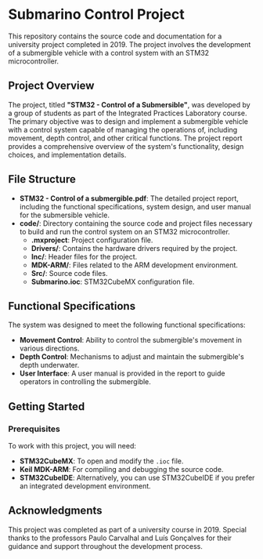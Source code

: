 # Submarino Control Project

This repository contains the source code and documentation for a university project completed in 2019. The project involves the development of  a submergible vehicle with a control system with an STM32 microcontroller.

## Project Overview

The project, titled **"STM32 - Control of a Submersible"**, was developed by a group of students as part of the Integrated Practices Laboratory course. The primary objective was to design and implement  a submergible vehicle with a control system capable of managing the operations of, including movement, depth control, and other critical functions. The project report provides a comprehensive overview of the system's functionality, design choices, and implementation details.

## File Structure

- **STM32 - Control of a submergible.pdf**: The detailed project report, including the functional specifications, system design, and user manual for the submersible vehicle.
- **code/**: Directory containing the source code and project files necessary to build and run the control system on an STM32 microcontroller.
  - **.mxproject**: Project configuration file.
  - **Drivers/**: Contains the hardware drivers required by the project.
  - **Inc/**: Header files for the project.
  - **MDK-ARM/**: Files related to the ARM development environment.
  - **Src/**: Source code files.
  - **Submarino.ioc**: STM32CubeMX configuration file.

## Functional Specifications

The system was designed to meet the following functional specifications:

- **Movement Control**: Ability to control the submergible's movement in various directions.
- **Depth Control**: Mechanisms to adjust and maintain the submergible's depth underwater.
- **User Interface**: A user manual is provided in the report to guide operators in controlling the submergible.

## Getting Started

### Prerequisites

To work with this project, you will need:

- **STM32CubeMX**: To open and modify the `.ioc` file.
- **Keil MDK-ARM**: For compiling and debugging the source code.
- **STM32CubeIDE**: Alternatively, you can use STM32CubeIDE if you prefer an integrated development environment.


## Acknowledgments

This project was completed as part of a university course in 2019. Special thanks to the professors Paulo Carvalhal and Luís Gonçalves for their guidance and support throughout the development process.
